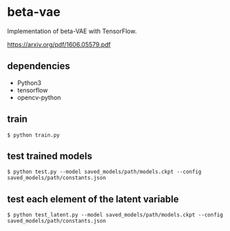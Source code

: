 # beta-vae
Implementation of beta-VAE with TensorFlow.

https://arxiv.org/pdf/1606.05579.pdf

## dependencies
- Python3
- tensorflow
- opencv-python

## train
```
$ python train.py
```

## test trained models
```
$ python test.py --model saved_models/path/models.ckpt --config saved_models/path/constants.json
```

## test each element of the latent variable
```
$ python test_latent.py --model saved_models/path/models.ckpt --config saved_models/path/constants.json
```
